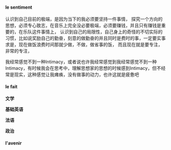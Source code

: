 #### le sentiment

认识到自己目前的极端，是因为当下的我必须要坚持一件事情， 探究一个方向的思想，必须专心致志，在音乐上完全没必要极端，必须要赚钱，并且只有赚钱是重要的，在乐队这件事情上，
认识到自己的局限性，自己身上的奇怪的不切实际的习惯，比如说奖励自己的勤奋，刻意的做勤奋的并且同时是费时的事，一定要实事求是，现在做饭浪费时间那就少做，不做，做省事的饭，
而且现在就是要专注，非常的专注，

我经常感觉不到一种Intimacy，或者说也许我经常感觉到我经常感觉不到一种Intimacy，有时候我会在思考中，理解思想家的思想的时候感到Intimacy，但不经常是现实，这种感觉让我瘫痪，没有做事的动力，也许这就是疲惫吧









#### le fait 

**文学**


**基础英语**


**法语**


**政治**




#### l'avenir